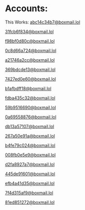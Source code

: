 # Accounts:

This Works: abc14c34b7@boxmail.lol


31fcb6f834@boxmail.lol

f98bf0d80c@boxmail.lol

0c8d66a724@boxmail.lol

a21746a2cc@boxmail.lol

369bdcde13@boxmail.lol

7427ed0e60@boxmail.lol

b1afbdff18@boxmail.lol

fdba435c32@boxmail.lol

59b9516690@boxmail.lol

0a69558876@boxmail.lol

db13a57107@boxmail.lol

267a50e91a@boxmail.lol

b4fe79c024@boxmail.lol

008fb0e5e9@boxmail.lol

d2fa8927a7@boxmail.lol

445de91601@boxmail.lol

efb4a41d35@boxmail.lol

7f4d315af9@boxmail.lol

81ed851272@boxmail.lol
